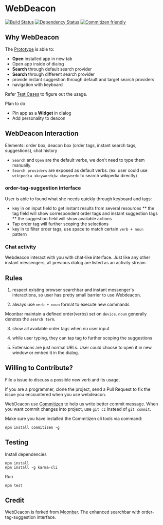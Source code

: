 # WebDeacon

[![Build Status](https://travis-ci.org/gasolin/webdeacon.png)](https://travis-ci.org/gasolin/webdeacon) [![Dependency Status](https://david-dm.org/gasolin/webdeacon/dev-status.svg)](https://david-dm.org/gasolin/webdeacon) [![Commitizen friendly](https://img.shields.io/badge/commitizen-friendly-brightgreen.svg)](http://commitizen.github.io/cz-cli/)

## Why WebDeacon

The [Prototype](https://gasolin.github.io/webdeacon) is able to:
 * **Open** installed app in new tab
 * Open app inside of dialog
 * **Search** through default search provider
 * **Search** through different search provider
 * provide instant suggestion through default and target search providers
 * navigation with keyboard

Refer [Test Cases](https://github.com/gasolin/webdeacon/blob/master/TEXTCASES.md) to figure out the usage.

Plan to do

 * Pin app as a **Widget** in dialog
 * Add personality to deacon

## WebDeacon Interaction

Elements: order box, deacon box (order tags, instant search tags, suggestions), chat history

* `Search` and `Open` are the default verbs, we don't need to type them manually.
* `Search providers` are exposed as default verbs. (ex: user could use `wikipedia <keyword>`/`w <keyword>` to search wikipedia directly)

### order-tag-suggestion interface

User is able to found what she needs quickly through keyboard and tags:
* key in on input field to get instant results from several resources
** the tag field will show correspondent order tags and instant suggestion tags
** the suggestion field will show available actions
* Tap order tag will further scoping the selections
* key in to filter order tags, use space to match certain `verb + noun` pattern

### Chat activity

Webdeacon interact with you with chat-like interface. Just like any other instant messengers, all previous dialog are listed as an activity stream.

## Rules

1. respect existing browser searchbar and instant messenger's interactions, so user has pretty small barrier to use Webdeacon.

2. always use `verb + noun` format to execute new commands

Moonbar maintain a defined order(verbs) set on `device`. `noun` generally denotes the `search term`.

3. show all available order tags when no user input

4. while user typing, they can tap tag to further scoping the suggestions

5. Extensions are just normal URLs. User could choose to open it in new window or embed it in the dialog.

## Willing to Contribute?

File a issue to discuss a possible new verb and its usage.

If you are a programmer, clone the project, send a Pull Request to fix the issue you encountered when you use webdeacon.

WebDeacon use [Commitizen](https://github.com/commitizen/cz-cli) to help us write better commit message. When you want commit changes into project, use `git cz` instead of `git commit`.

Make sure you have installed the Commitizen cli tools via command:

```
npm install commitizen -g
```

## Testing

Install dependencies

```
npm install
npm install -g karma-cli
```

Run

```
npm test
```

## Credit

WebDeacon is forked from [Moonbar](https://www.github.com/gasolin/moonbar). The enhanced searchbar with order-tag-suggestion interface.
